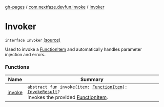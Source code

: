 [gh-pages](../../index.md) / [com.nextfaze.devfun.invoke](../index.md) / [Invoker](./index.md)

# Invoker

`interface Invoker` [(source)](https://github.com/NextFaze/dev-fun/tree/master/devfun/src/main/java/com/nextfaze/devfun/invoke/Invoker.kt#L15)

Used to invoke a [FunctionItem](../../com.nextfaze.devfun.core/-function-item/index.md) and automatically handles parameter injection and errors.

### Functions

| Name | Summary |
|---|---|
| [invoke](invoke.md) | `abstract fun invoke(item: `[`FunctionItem`](../../com.nextfaze.devfun.core/-function-item/index.md)`): `[`InvokeResult`](../../com.nextfaze.devfun.core/-invoke-result/index.md)`?`<br>Invokes the provided [FunctionItem](../../com.nextfaze.devfun.core/-function-item/index.md). |
